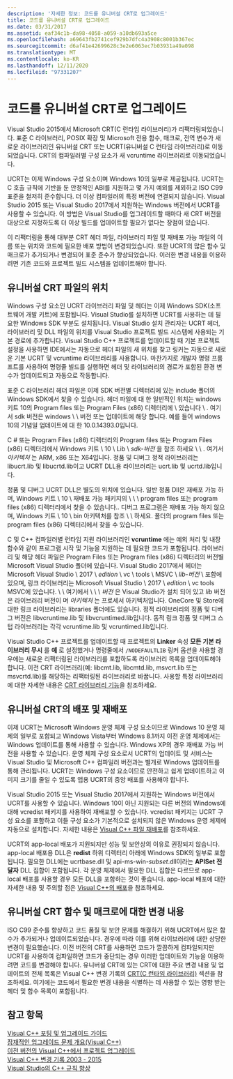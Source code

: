 ```yaml
---
description: '자세한 정보: 코드를 유니버설 CRT로 업그레이드'
title: 코드를 유니버설 CRT로 업그레이드
ms.date: 03/31/2017
ms.assetid: eaf34c1b-da98-4058-a059-a10db693a5ce
ms.openlocfilehash: a69643fb2741cef929b7dfc4a3908c8001b367ec
ms.sourcegitcommit: d6af41e42699628c3e2e6063ec7b03931a49a098
ms.translationtype: MT
ms.contentlocale: ko-KR
ms.lasthandoff: 12/11/2020
ms.locfileid: "97331207"
---
```

# <a name="upgrade-your-code-to-the-universal-crt"></a>코드를 유니버설 CRT로 업그레이드

Visual Studio 2015에서 Microsoft CRT(C 런타임 라이브러리)가 리팩터링되었습니다. 표준 C 라이브러리, POSIX 확장 및 Microsoft 전용 함수, 매크로, 전역 변수가 새로운 라이브러리인 유니버설 CRT 또는 UCRT(유니버설 C 런타임 라이브러리)로 이동되었습니다. CRT의 컴파일러별 구성 요소가 새 vcruntime 라이브러리로 이동되었습니다.

UCRT는 이제 Windows 구성 요소이며 Windows 10의 일부로 제공됩니다. UCRT는 C 호출 규칙에 기반을 둔 안정적인 ABI를 지원하고 몇 가지 예외를 제외하고 ISO C99 표준을 철저히 준수합니다. 더 이상 컴파일러의 특정 버전에 연결되지 않습니다. Visual Studio 2015 또는 Visual Studio 2017에서 지원하는 Windows 버전에서 UCRT를 사용할 수 있습니다. 이 방법은 Visual Studio를 업그레이드할 때마다 새 CRT 버전을 대상으로 지정하도록 더 이상 빌드를 업데이트할 필요가 없다는 장점이 있습니다.

이 리팩터링을 통해 대부분 CRT 헤더 파일, 라이브러리 파일 및 재배포 가능 파일의 이름 또는 위치와 코드에 필요한 배포 방법이 변경되었습니다. 또한 UCRT의 많은 함수 및 매크로가 추가되거나 변경되어 표준 준수가 향상되었습니다. 이러한 변경 내용을 이용하려면 기존 코드와 프로젝트 빌드 시스템을 업데이트해야 합니다.

## <a name="where-to-find-the-universal-crt-files"></a>유니버설 CRT 파일의 위치

Windows 구성 요소인 UCRT 라이브러리 파일 및 헤더는 이제 Windows SDK(소프트웨어 개발 키트)에 포함됩니다. Visual Studio를 설치하면 UCRT를 사용하는 데 필요한 Windows SDK 부분도 설치됩니다. Visual Studio 설치 관리자는 UCRT 헤더, 라이브러리 및 DLL 파일의 위치를 Visual Studio 프로젝트 빌드 시스템에 사용되는 기본 경로에 추가합니다. Visual Studio C++ 프로젝트를 업데이트할 때 기본 프로젝트 설정을 사용하면 IDE에서는 자동으로 헤더 파일의 새 위치를 찾고 링커는 자동으로 새로운 기본 UCRT 및 vcruntime 라이브러리를 사용합니다. 마찬가지로 개발자 명령 프롬프트를 사용하여 명령줄 빌드를 실행하면 헤더 및 라이브러리의 경로가 포함된 환경 변수가 업데이트되고 자동으로 작동합니다.

표준 C 라이브러리 헤더 파일은 이제 SDK 버전별 디렉터리에 있는 include 폴더의 Windows SDK에서 찾을 수 있습니다. 헤더 파일에 대 한 일반적인 위치는 windows 키트 10의 Program files 또는 Program Files (x86) 디렉터리에 \\ 있습니다 \\ . 여기서 sdk 버전은 windows \\  \\ 버전 또는  업데이트에 해당 합니다. 예를 들어 windows 10의 기념일 업데이트에 대 한 10.0.14393.0입니다.

C # 또는 Program Files (x86) 디렉터리의 Program files 또는 Program Files (x86) 디렉터리에서 Windows 키트 \\ 10 \\ Lib \\ _sdk-버전_ 을 참조 하세요 \\ \\ . 여기서 _아키텍처_ 는 ARM, x86 또는 X64입니다. 정품 및 디버그 정적 라이브러리는 libucrt.lib 및 libucrtd.lib이고 UCRT DLL용 라이브러리는 ucrt.lib 및 ucrtd.lib입니다.

정품 및 디버그 UCRT DLL은 별도의 위치에 있습니다. 일반 정품 Dll은 재배포 가능 하며, Windows 키트 \\ 10 \\ 재배포 가능 패키지의 \\ \\ \\  program files 또는 program files (x86) 디렉터리에서 찾을 수 있습니다.\. 디버그 프로그램은 재배포 가능 하지 않으며, Windows 키트 \\ 10 \\ bin 아키텍처를 참조 \\  \\ 하세요. 폴더의 program files 또는 program files (x86) 디렉터리에서 찾을 수 있습니다.

C 및 C++ 컴파일러별 런타임 지원 라이브러리인 **vcruntime** 에는 예외 처리 및 내장 함수와 같이 프로그램 시작 및 기능을 지원하는 데 필요한 코드가 포함됩니다. 라이브러리 및 해당 헤더 파일은 Program Files 또는 Program files (x86) 디렉터리의 버전별 Microsoft Visual Studio 폴더에 있습니다. Visual Studio 2017에서 헤더는 Microsoft Visual Studio \\ 2017 \\ _edition_ \\ vc \\ tools \\ MSVC \\ _lib-버전_ \\ 포함에 있으며, 링크 라이브러리는 Microsoft Visual Studio \\ 2017 \\ _edition_ \\ vc tools MSVC에 있습니다. \\ \\ 여기에서 \\  \\ \\  _버전_ 은 Visual Studio가 설치 되어 있고 _lib_ 버전은 라이브러리 버전이 며 _아키텍처_ 는 프로세서 아키텍처입니다. OneCore 및 Store에 대한 링크 라이브러리는 libraries 폴더에도 있습니다. 정적 라이브러리의 정품 및 디버그 버전은 libvcruntime.lib 및 libvcruntimed.lib입니다. 동적 링크 정품 및 디버그 스텁 라이브러리는 각각 vcruntime.lib 및 vcruntimed.lib입니다.

Visual Studio C++ 프로젝트를 업데이트할 때 프로젝트의 **Linker** 속성 **모든 기본 라이브러리 무시** 를 **예** 로 설정했거나 명령줄에서 `/NODEFAULTLIB` 링커 옵션을 사용할 경우에는 새로운 리팩터링된 라이브러리를 포함하도록 라이브러리 목록을 업데이트해야 합니다. 이전 CRT 라이브러리(예: libcmt.lib, libcmtd.lib, msvcrt.lib 또는 msvcrtd.lib)를 해당하는 리팩터링된 라이브러리로 바꿉니다. 사용할 특정 라이브러리에 대한 자세한 내용은 [CRT 라이브러리 기능](../c-runtime-library/crt-library-features.md)을 참조하세요.

## <a name="deployment-and-redistribution-of-the-universal-crt"></a>유니버설 CRT의 배포 및 재배포

이제 UCRT는 Microsoft Windows 운영 체제 구성 요소이므로 Windows 10 운영 체제의 일부로 포함되고 Windows Vista부터 Windows 8.1까지 이전 운영 체제에서는 Windows 업데이트를 통해 사용할 수 있습니다. Windows XP의 경우 재배포 가능 버전을 사용할 수 있습니다. 운영 체제 구성 요소로서 UCRT의 업데이트 및 서비스는 Visual Studio 및 Microsoft C++ 컴파일러 버전과는 별개로 Windows 업데이트를 통해 관리됩니다. UCRT는 Windows 구성 요소이므로 안전하고 쉽게 업데이트하고 이미지 크기를 줄일 수 있도록 앱용 UCRT의 중앙 배포를 사용해야 합니다.

Visual Studio 2015 또는 Visual Studio 2017에서 지원하는 Windows 버전에서 UCRT를 사용할 수 있습니다. Windows 10이 아닌 지원되는 다른 버전의 Windows에 대해 vcredist 패키지를 사용하여 재배포할 수 있습니다. vcredist 패키지는 UCRT 구성 요소를 포함하고 이들 구성 요소가 기본적으로 설치되지 않은 Windows 운영 체제에 자동으로 설치합니다. 자세한 내용은 [Visual C++ 파일 재배포](../windows/redistributing-visual-cpp-files.md)를 참조하세요.

UCRT의 app-local 배포가 지원되지만 성능 및 보안상의 이유로 권장되지 않습니다. app-local 배포용 DLL은 **redist** 하위 디렉터리 아래에 Windows SDK의 일부로 포함됩니다. 필요한 DLL에는 ucrtbase.dll 및 api-ms-win-_subset_.dll이라는 **APISet 전달자** DLL 집합이 포함됩니다. 각 운영 체제에서 필요한 DLL 집합은 다르므로 app-local 배포를 사용할 경우 모든 DLL을 포함하는 것이 좋습니다. app-local 배포에 대한 자세한 내용 및 주의할 점은 [Visual C++의 배포](../windows/deployment-in-visual-cpp.md)을 참조하세요.

## <a name="changes-to-the-universal-crt-functions-and-macros"></a>유니버설 CRT 함수 및 매크로에 대한 변경 내용

ISO C99 준수를 향상하고 코드 품질 및 보안 문제를 해결하기 위해 UCRT에서 많은 함수가 추가되거나 업데이트되었습니다. 경우에 따라 이를 위해 라이브러리에 대한 상당한 변경이 필요했습니다. 이전 버전의 CRT를 사용하면 코드가 깔끔하게 컴파일되지만 UCRT를 사용하여 컴파일하면 코드가 중단되는 경우 이러한 업데이트와 기능을 이용하려면 코드를 변경해야 합니다. 유니버설 CRT에 있는 CRT에 대한 주요 변경 내용 및 업데이트의 전체 목록은 Visual C++ 변경 기록의 [CRT(C 런타임 라이브러리)](visual-cpp-change-history-2003-2015.md#BK_CRT) 섹션을 참조하세요. 여기에는 코드에서 필요한 변경 내용을 식별하는 데 사용할 수 있는 영향 받는 헤더 및 함수 목록이 포함됩니다.

## <a name="see-also"></a>참고 항목

[Visual C++ 포팅 및 업그레이드 가이드](visual-cpp-porting-and-upgrading-guide.md)<br/>
[잠재적인 업그레이드 문제 개요(Visual C++)](overview-of-potential-upgrade-issues-visual-cpp.md)<br/>
[이전 버전의 Visual C++에서 프로젝트 업그레이드](upgrading-projects-from-earlier-versions-of-visual-cpp.md)<br/>
[Visual C++ 변경 기록 2003 - 2015](visual-cpp-change-history-2003-2015.md)<br/>
[Visual Studio의 C++ 규칙 향상](../overview/cpp-conformance-improvements.md)
